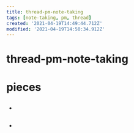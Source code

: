 ```yaml
---
title: thread-pm-note-taking
tags: [note-taking, pm, thread]
created: '2021-04-19T14:49:44.712Z'
modified: '2021-04-19T14:50:34.912Z'
---
```


# thread-pm-note-taking

# pieces

- ## 

- ## 
